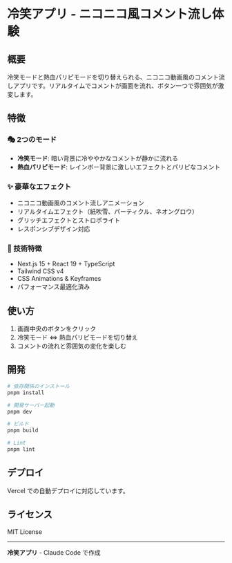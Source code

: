 # 冷笑アプリ - ニコニコ風コメント流し体験

## 概要

冷笑モードと熱血パリピモードを切り替えられる、ニコニコ動画風のコメント流しアプリです。リアルタイムでコメントが画面を流れ、ボタン一つで雰囲気が激変します。

## 特徴

### 🎭 2つのモード

- **冷笑モード**: 暗い背景に冷ややかなコメントが静かに流れる
- **熱血パリピモード**: レインボー背景に激しいエフェクトとパリピなコメント

### ✨ 豪華なエフェクト

- ニコニコ動画風のコメント流しアニメーション
- リアルタイムエフェクト（紙吹雪、パーティクル、ネオングロウ）
- グリッチエフェクトとストロボライト
- レスポンシブデザイン対応

### 🎨 技術特徴

- Next.js 15 + React 19 + TypeScript
- Tailwind CSS v4
- CSS Animations & Keyframes
- パフォーマンス最適化済み

## 使い方

1. 画面中央のボタンをクリック
2. 冷笑モード ⇔ 熱血パリピモードを切り替え
3. コメントの流れと雰囲気の変化を楽しむ

## 開発

```bash
# 依存関係のインストール
pnpm install

# 開発サーバー起動
pnpm dev

# ビルド
pnpm build

# Lint
pnpm lint
```

## デプロイ

Vercel での自動デプロイに対応しています。

## ライセンス

MIT License

---

**冷笑アプリ** - Claude Code で作成
